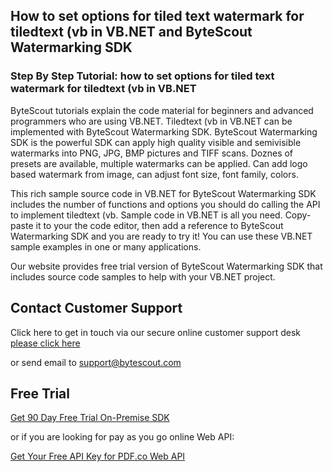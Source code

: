 ## How to set options for tiled text watermark for tiledtext (vb in VB.NET and ByteScout Watermarking SDK

### Step By Step Tutorial: how to set options for tiled text watermark for tiledtext (vb in VB.NET

ByteScout tutorials explain the code material for beginners and advanced programmers who are using VB.NET. Tiledtext (vb in VB.NET can be implemented with ByteScout Watermarking SDK. ByteScout Watermarking SDK is the powerful SDK can apply high quality visible and semivisible watermarks into PNG, JPG, BMP pictures and TIFF scans. Doznes of presets are available, multiple watermarks can be applied. Can add logo based watermark from image, can adjust font size, font family, colors.

This rich sample source code in VB.NET for ByteScout Watermarking SDK includes the number of functions and options you should do calling the API to implement tiledtext (vb. Sample code in VB.NET is all you need. Copy-paste it to your the code editor, then add a reference to ByteScout Watermarking SDK and you are ready to try it! You can use these VB.NET sample examples in one or many applications.

Our website provides free trial version of ByteScout Watermarking SDK that includes source code samples to help with your VB.NET project.

## Contact Customer Support

Click here to get in touch via our secure online customer support desk [please click here](https://bytescout.zendesk.com/hc/en-us/requests/new?subject=ByteScout%20Watermarking%20SDK%20Question)

or send email to [support@bytescout.com](mailto:support@bytescout.com?subject=ByteScout%20Watermarking%20SDK%20Question) 

## Free Trial

[Get 90 Day Free Trial On-Premise SDK](https://bytescout.com/download/web-installer?utm_source=github-readme)

or if you are looking for pay as you go online Web API:

[Get Your Free API Key for PDF.co Web API](https://pdf.co/documentation/api?utm_source=github-readme)
